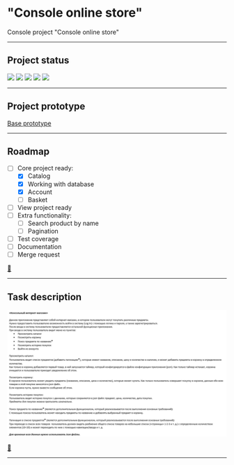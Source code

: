 # "Console online store"

Console project "Console online store"

***
## Project status
![](https://img.shields.io/badge/project%20completed-30%25-orange)
![](https://img.shields.io/badge/build-fail-critical)
![](https://img.shields.io/badge/manual%20testing-fail-critical)
![](https://img.shields.io/badge/coverage%20-0%25-critical)
![](https://img.shields.io/badge/documentation-0%25-critical)
***

## Project prototype

[Base prototype](https://app.mockplus.com/run/rp/RwPj7C_19pnd/8B2iCUnUzdl/OszRMl1Pu?ps=0&ha=0&la=0&fc=0&out=1)

***

## Roadmap

- [ ] Core project ready:
  - [X] Catalog
  - [X] Working with database
  - [X] Account
  - [ ] Basket
- [ ] View project ready
- [ ] Extra functionality:
  - [ ] Search product by name
  - [ ] Pagination
- [ ] Test coverage
- [ ] Documentation
- [ ] Merge request

[:arrow_up_small:](#tic-tac-toe)

***

## Task description ##

![Scheme](task.png)

[:arrow_up_small:](#tic-tac-toe)
***
